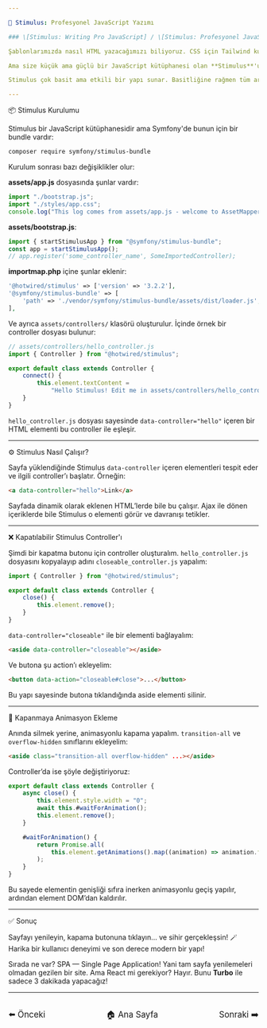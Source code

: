 ```yaml
---

🧠 Stimulus: Profesyonel JavaScript Yazımı

### \[Stimulus: Writing Pro JavaScript] / \[Stimulus: Profesyonel JavaScript Yazımı]

Şablonlarımızda nasıl HTML yazacağımızı biliyoruz. CSS için Tailwind kullanıyoruz. Peki ya JavaScript? Tıpkı CSS gibi, bir `app.js` dosyamız var ve bu zaten sayfaya dahil edilmiş durumda. Yani dilediğinizi buraya yazabilirsiniz.

Ama size küçük ama güçlü bir JavaScript kütüphanesi olan **Stimulus**'u şiddetle tavsiye ederim. HTML’inizin bir bölümünü küçük bir JavaScript dosyasına — yani bir **controller**’a — bağlamanızı sağlar. Böylece örneğin bir butona tıklanınca, controller üzerindeki `greet()` metodu çağrılır.

Stimulus çok basit ama etkili bir yapı sunar. Basitliğine rağmen tüm arayüz ve etkileşim ihtiyaçlarını güvenilir ve öngörülebilir bir şekilde çözmenizi sağlar.

---
```


📦 Stimulus Kurulumu

Stimulus bir JavaScript kütüphanesidir ama Symfony'de bunun için bir bundle vardır:

```bash
composer require symfony/stimulus-bundle
```

Kurulum sonrası bazı değişiklikler olur:

**assets/app.js** dosyasında şunlar vardır:

```js
import "./bootstrap.js";
import "./styles/app.css";
console.log("This log comes from assets/app.js - welcome to AssetMapper! 🎉");
```

**assets/bootstrap.js**:

```js
import { startStimulusApp } from "@symfony/stimulus-bundle";
const app = startStimulusApp();
// app.register('some_controller_name', SomeImportedController);
```

**importmap.php** içine şunlar eklenir:

```php
'@hotwired/stimulus' => ['version' => '3.2.2'],
'@symfony/stimulus-bundle' => [
    'path' => './vendor/symfony/stimulus-bundle/assets/dist/loader.js',
],
```

Ve ayrıca `assets/controllers/` klasörü oluşturulur. İçinde örnek bir controller dosyası bulunur:

```js
// assets/controllers/hello_controller.js
import { Controller } from "@hotwired/stimulus";

export default class extends Controller {
    connect() {
        this.element.textContent =
            "Hello Stimulus! Edit me in assets/controllers/hello_controller.js";
    }
}
```

`hello_controller.js` dosyası sayesinde `data-controller="hello"` içeren bir HTML elementi bu controller ile eşleşir.

---

⚙️ Stimulus Nasıl Çalışır?

Sayfa yüklendiğinde Stimulus `data-controller` içeren elementleri tespit eder ve ilgili controller’ı başlatır. Örneğin:

```html
<a data-controller="hello">Link</a>
```

Sayfada dinamik olarak eklenen HTML’lerde bile bu çalışır. Ajax ile dönen içeriklerde bile Stimulus o elementi görür ve davranışı tetikler.

---

❌ Kapatılabilir Stimulus Controller'ı

Şimdi bir kapatma butonu için controller oluşturalım. `hello_controller.js` dosyasını kopyalayıp adını `closeable_controller.js` yapalım:

```js
import { Controller } from "@hotwired/stimulus";

export default class extends Controller {
    close() {
        this.element.remove();
    }
}
```

`data-controller="closeable"` ile bir elementi bağlayalım:

```html
<aside data-controller="closeable"></aside>
```

Ve butona şu action’ı ekleyelim:

```html
<button data-action="closeable#close">...</button>
```

Bu yapı sayesinde butona tıklandığında aside elementi silinir.

---

🎨 Kapanmaya Animasyon Ekleme

Anında silmek yerine, animasyonlu kapama yapalım. `transition-all` ve `overflow-hidden` sınıflarını ekleyelim:

```html
<aside class="transition-all overflow-hidden" ...></aside>
```

Controller’da ise şöyle değiştiriyoruz:

```js
export default class extends Controller {
    async close() {
        this.element.style.width = "0";
        await this.#waitForAnimation();
        this.element.remove();
    }

    #waitForAnimation() {
        return Promise.all(
            this.element.getAnimations().map((animation) => animation.finished)
        );
    }
}
```

Bu sayede elementin genişliği sıfıra inerken animasyonlu geçiş yapılır, ardından element DOM’dan kaldırılır.

---

✅ Sonuç

Sayfayı yenileyin, kapama butonuna tıklayın... ve sihir gerçekleşsin! 🪄
Harika bir kullanıcı deneyimi ve son derece modern bir yapı!

Sırada ne var? SPA — Single Page Application! Yani tam sayfa yenilemeleri olmadan gezilen bir site. Ama React mi gerekiyor? Hayır. Bunu **Turbo** ile sadece 3 dakikada yapacağız!

---

<div style="display: flex; justify-content: space-between; align-items: center; margin-top: 32px;">
    <a href="./17_Smart Model Methods & Making the Design Dynamic.md" title="Önceki" style="text-decoration: none; font-size: 1.2em;">⬅️ Önceki</a>
    <a href="../README.md" title="Ana Sayfa" style="text-decoration: none; font-size: 1.2em;">🏠 Ana Sayfa</a>
    <a href="./19_Your Single Page App.md" title="Sonraki" style="text-decoration: none; font-size: 1.2em;">Sonraki ➡️</a>
</div>
